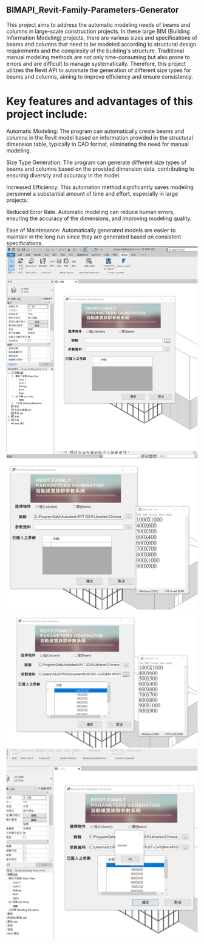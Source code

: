 ## BIMAPI_Revit-Family-Parameters-Generator

This project aims to address the automatic modeling needs of beams and columns in large-scale construction projects. In these large BIM (Building Information Modeling) projects, there are various sizes and specifications of beams and columns that need to be modeled according to structural design requirements and the complexity of the building's structure. Traditional manual modeling methods are not only time-consuming but also prone to errors and are difficult to manage systematically. Therefore, this project utilizes the Revit API to automate the generation of different size types for beams and columns, aiming to improve efficiency and ensure consistency.

# Key features and advantages of this project include:

Automatic Modeling: The program can automatically create beams and columns in the Revit model based on information provided in the structural dimension table, typically in CAD format, eliminating the need for manual modeling.

Size Type Generation: The program can generate different size types of beams and columns based on the provided dimension data, contributing to ensuring diversity and accuracy in the model.

Increased Efficiency: This automation method significantly saves modeling personnel a substantial amount of time and effort, especially in large projects.

Reduced Error Rate: Automatic modeling can reduce human errors, ensuring the accuracy of the dimensions, and improving modeling quality.

Ease of Maintenance: Automatically generated models are easier to maintain in the long run since they are generated based on consistent specifications.
![image](https://github.com/jim96388/BIMAPI_Revit-Family-Parameters-Generator/blob/master/screenshot1.png)
![image](https://github.com/jim96388/BIMAPI_Revit-Family-Parameters-Generator/blob/master/screenshot2.png)
![image](https://github.com/jim96388/BIMAPI_Revit-Family-Parameters-Generator/blob/master/screenshot3.png)
![image](https://github.com/jim96388/BIMAPI_Revit-Family-Parameters-Generator/blob/master/screenshot4.png)
